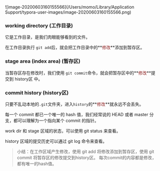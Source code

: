 ![image-20200603160155566](/Users/momo/Library/Application Support/typora-user-images/image-20200603160155566.png)

### working directory (工作目录)

它是工作目录，是我们肉眼能够看到的文件。

在工作目录执行 `git add`后，就会把工作目录中的**<font color=#8e2323>修改</font>**添加到暂存区。

### stage area (index area) (暂存区)

当暂存区存在修改时，我们使用 `git commit`命令，就会把暂存区中的**<font color=#8e2323>修改</font>**提交到 history区 中。

### commit history (history区)

只要不乱动本地的`.git`文件夹，进入`history`的**<font color=#8e2323>修改</font>**就永远不会丢失。 



每一个 commit 都已一个唯一的 hash 值，我们经常说的 HEAD 或者 master 分支，都可以理解为一个指向某个 commit 的指针。

work dir 和 stage 区域的状态，可以使用 git status 来查看。

history 区域的提交历史可以通过 git log 命令来查看。



> 小结：在工作区域产生修改，使用 git add 将修改添加到暂存区，使用 git commit 将暂存区的修改提交到history区。
> 每次commit的内容都是修改，都有唯一的hash值。

